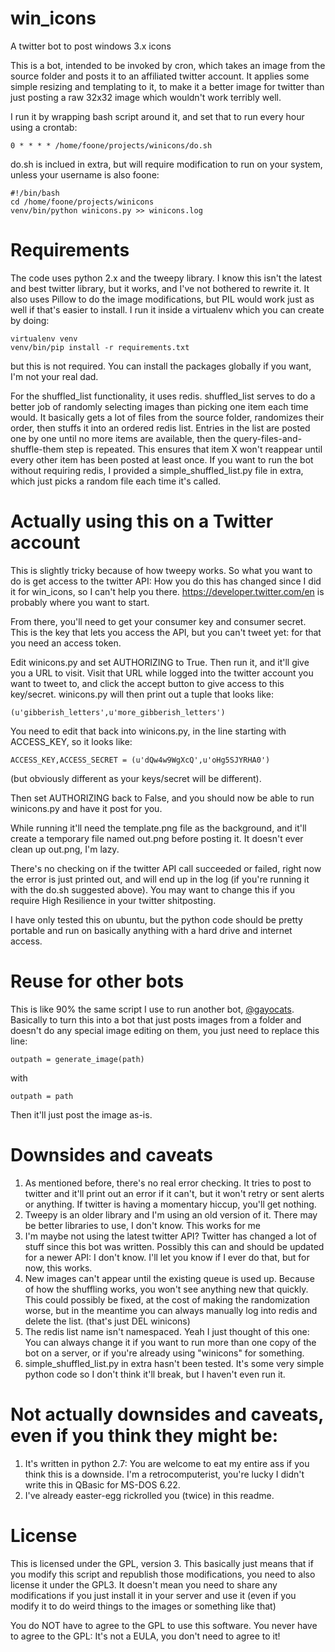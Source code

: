 # win_icons
 A twitter bot to post windows 3.x icons

This is a bot, intended to be invoked by cron, which takes an image from the source folder and posts it to an affiliated twitter account. It applies some simple resizing and templating to it, to make it a better image for twitter than just posting a raw 32x32 image which wouldn't work terribly well. 

I run it by wrapping bash script around it, and set that to run every hour using a crontab:

    0 * * * * /home/foone/projects/winicons/do.sh

do.sh is inclued in extra, but will require modification to run on your system, unless your username is also foone:

    #!/bin/bash
    cd /home/foone/projects/winicons
    venv/bin/python winicons.py >> winicons.log

# Requirements

The code uses python 2.x and the tweepy library. I know this isn't the latest and best twitter library, but it works, and I've not bothered to rewrite it.
It also uses Pillow to do the image modifications, but PIL would work just as well if that's easier to install. I run it inside a virtualenv which you can create by doing:

    virtualenv venv
    venv/bin/pip install -r requirements.txt 

but this is not required. You can install the packages globally if you want, I'm not your real dad. 

For the shuffled_list functionality, it uses redis. shuffled_list serves to do a better job of randomly selecting images than picking one item each time would. It basically gets a lot of files from the source folder, randomizes their order, then stuffs it into an ordered redis list. Entries in the list are posted one by one until no more items are available, then the query-files-and-shuffle-them step is repeated. This ensures that item X won't reappear until every other item has been posted at least once. If you want to run the bot without requiring redis, I provided a simple_shuffled_list.py file in extra, which just picks a random file each time it's called. 


# Actually using this on a Twitter account

This is slightly tricky because of how tweepy works.
So what you want to do is get access to the twitter API: How you do this has changed since I did it for win_icons, so I can't help you there. 
https://developer.twitter.com/en is probably where you want to start. 

From there, you'll need to get your consumer key and consumer secret. This is the key that lets you access the API, but you can't tweet yet: for that you need an access token.

Edit winicons.py and set AUTHORIZING to True. Then run it, and it'll give you a URL to visit.
Visit that URL while logged into the twitter account you want to tweet to, and click the accept button to give access to this key/secret.
winicons.py will then print out a tuple that looks like:

    (u'gibberish_letters',u'more_gibberish_letters')

You need to edit that back into winicons.py, in the line starting with ACCESS_KEY, so it looks like:

    ACCESS_KEY,ACCESS_SECRET = (u'dQw4w9WgXcQ',u'oHg5SJYRHA0')

(but obviously different as your keys/secret will be different).

Then set AUTHORIZING back to False, and you should now be able to run winicons.py and have it post for you.

While running it'll need the template.png file as the background, and it'll create a temporary file named out.png before posting it. It doesn't ever clean up out.png, I'm lazy. 

There's no checking on if the twitter API call succeeded or failed, right now the error is just printed out, and will end up in the log (if you're running it with the do.sh suggested above). You may want to change this if you require High Resilience in your twitter shitposting.  

I have only tested this on ubuntu, but the python code should be pretty portable and run on basically anything with a hard drive and internet access. 

# Reuse for other bots

This is like 90% the same script I use to run another bot, [@gayocats](https://twitter.com/gayocats). Basically to turn this into a bot that just posts images from a folder and doesn't do any special image editing on them, you just need to replace this line:

    outpath = generate_image(path)

with

    outpath = path


Then it'll just post the image as-is. 

# Downsides and caveats

1. As mentioned before, there's no real error checking. It tries to post to twitter and it'll print out an error if it can't, but it won't retry or sent alerts or anything. If twitter is having a momentary hiccup, you'll get nothing. 
2. Tweepy is an older library and I'm using an old version of it. There may be better libraries to use, I don't know. This works for me
3. I'm maybe not using the latest twitter API? Twitter has changed a lot of stuff since this bot was written. Possibly this can and should be updated for a newer API: I don't know. I'll let you know if I ever do that, but for now, this works.
4. New images can't appear until the existing queue is used up. Because of how the shuffling works, you won't see anything new that quickly. This could possibly be fixed, at the cost of making the randomization worse, but in the meantime you can always manually log into redis and delete the list. (that's just DEL winicons)
5. The redis list name isn't namespaced. Yeah I just thought of this one: You can always change it if you want to run more than one copy of the bot on a server, or if you're already using "winicons" for something. 
6. simple_shuffled_list.py in extra hasn't been tested. It's some very simple python code so I don't think it'll break, but I haven't even run it.

# Not actually downsides and caveats, even if you think they might be:
1. It's written in python 2.7: You are welcome to eat my entire ass if you think this is a downside. I'm a retrocomputerist, you're lucky I didn't write this in QBasic for MS-DOS 6.22.
2. I've already easter-egg rickrolled you (twice) in this readme.

# License
This is licensed under the GPL, version 3. This basically just means that if you modify this script and republish those modifications, you need to also license it under the GPL3. It doesn't mean you need to share any modifications if you just install it in your server and use it (even if you modify it to do weird things to the images or something like that)

You do NOT have to agree to the GPL to use this software. You never have to agree to the GPL: It's not a EULA, you don't need to agree to it!